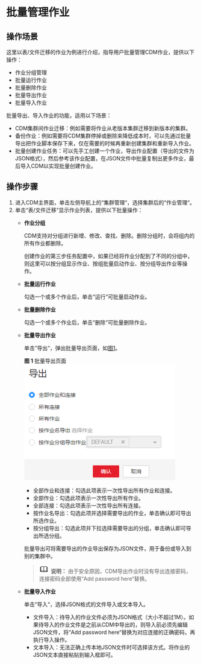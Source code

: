 # 批量管理作业<a name="dgc_01_0085"></a>

## 操作场景<a name="zh-cn_topic_0108275436_s8a5e976c7db244cf9d43646190a8835e"></a>

这里以表/文件迁移的作业为例进行介绍，指导用户批量管理CDM作业，提供以下操作：

-   作业分组管理
-   批量运行作业
-   批量删除作业
-   批量导出作业
-   批量导入作业

批量导出、导入作业的功能，适用以下场景：

-   CDM集群间作业迁移：例如需要将作业从老版本集群迁移到新版本的集群。
-   备份作业：例如需要将CDM集群停掉或删除来降低成本时，可以先通过批量导出把作业脚本保存下来，仅在需要的时候再重新创建集群和重新导入作业。
-   批量创建作业任务：可以先手工创建一个作业，导出作业配置（导出的文件为JSON格式），然后参考该作业配置，在JSON文件中批量复制出更多作业，最后导入CDM以实现批量创建作业。

## 操作步骤<a name="zh-cn_topic_0108275436_s52a7f1d85984447994754553e7226366"></a>

1.  进入CDM主界面，单击左侧导航上的“集群管理“，选择集群后的“作业管理“。
2.  单击“表/文件迁移“显示作业列表，提供以下批量操作：
    -   **作业分组**

        CDM支持对分组进行新增、修改、查找、删除。删除分组时，会将组内的所有作业都删除。

        创建作业的第三步任务配置中，如果已经将作业分配到了不同的分组中，则这里可以按分组显示作业、按组批量启动作业、按分组导出作业等操作。

    -   **批量运行作业**

        勾选一个或多个作业后，单击“运行“可批量启动作业。

    -   **批量删除作业**

        勾选一个或多个作业后，单击“删除“可批量删除作业。

    -   **批量导出作业**

        单击“导出“，弹出批量导出页面，如[图1](#zh-cn_topic_0108275436_fig637116146149)。

        **图 1**  批量导出页面<a name="zh-cn_topic_0108275436_fig637116146149"></a>  
        ![](figures/批量导出页面.png "批量导出页面")

        -   全部作业和连接：勾选此项表示一次性导出所有作业和连接。
        -   全部作业：勾选此项表示一次性导出所有作业。
        -   全部连接：勾选此项表示一次性导出所有连接。
        -   按作业名导出：勾选此项并选择需要导出的作业，单击确认即可导出所选作业。
        -   按分组导出：勾选此项并下拉选择需要导出的分组，单击确认即可导出所选分组。

        批量导出可将需要导出的作业导出保存为JSON文件，用于备份或导入到别的集群中。

        >![](public_sys-resources/icon-note.gif) **说明：** 
        >由于安全原因，CDM导出作业时没有导出连接密码，连接密码全部使用“Add password here“替换。

    -   **批量导入作业**

        单击“导入“，选择JSON格式的文件导入或文本导入。

        -   文件导入：待导入的作业文件必须为JSON格式（大小不超过1M）。如果待导入的作业文件是之前从CDM中导出的，则导入前必须先编辑JSON文件，将“Add password here“替换为对应连接的正确密码，再执行导入操作。
        -   文本导入：无法正确上传本地JSON文件时可选择该方式。将作业的JSON文本直接粘贴到输入框即可。



